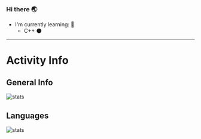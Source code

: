 ### Hi there 🌏
<!--
**kocierik/kocierik** is a ✨ _special_ ✨ repository because its `README.md` (this file) appears on your GitHub profile.

Here are some ideas to get you started:

- 🔭 I’m currently working on ...
- 🌱 I’m currently learning ...
- 👯 I’m looking to collaborate on ...
- 🤔 I’m looking for help with ...
- 💬 Ask me about ...
- 📫 How to reach me: ...
- 😄 Pronouns: ...
- ⚡ Fun fact: ...
-->

- I'm currently learning:   📖
    - C++       🌑
***
     
# Activity Info  
## General Info  
![stats](https://github-readme-stats.vercel.app/api?username=kocierik&count_private=true&show_icons=true&theme=algolia)  
## Languages  
![stats](https://github-readme-stats.vercel.app/api/top-langs/?username=kocierik&theme=algolia)
